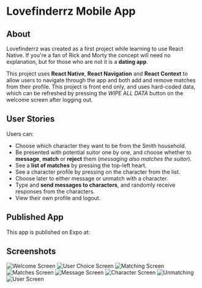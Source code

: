 # Lovefinderrz Mobile App

## About

Lovefinderrz was created as a first project while learning to use React Native. If you're a fan of Rick and Morty the concept will need no explanation, but for those who are not it is a **dating app**.

This project uses **React Native**, **React Navigation** and **React Context** to allow users to navigate through the app and both add and remove matches from their profile. This project is front end only, and uses hard-coded data, which can be refreshed by pressing the _WIPE ALL DATA_ button on the welcome screen after logging out.

## User Stories

Users can:

- Choose which character they want to be from the Smith household.
- Be presented with potential suitor one by one, and choose whether to **message**, **match** or **reject** them (_messaging also matches the suitor_).
- See a **list of matches** by pressing the top-left heart.
- See a character profile by pressing on the character from the list.
- Choose later to either message or unmatch with a character.
- Type and **send messages to characters**, and randomly receive responses from the characters.
- View their own profile and logout.

## Published App

This app is published on Expo at:

## Screenshots

![Welcome Screen](https://iili.io/doOeql.png)
![User Choice Screen](https://iili.io/doOvgS.png)
![Matching Screen](https://iili.io/doOk12.png)
![Matches Screen](https://iili.io/doOwXf.png)
![Message Screen](https://iili.io/doOWen.png)
![Character Screen](https://iili.io/doOXbs.png)
![Unmatching](https://iili.io/doONs4.png)
![User Screen](https://iili.io/doOjzG.png)
